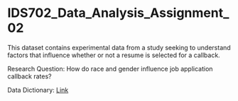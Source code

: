 # IDS702_Data_Analysis_Assignment_02

 This dataset contains experimental data from a study seeking to understand factors that influence whether or not a resume is selected for a callback. 

  Research Question: How do race and gender influence job application callback rates?

  Data Dictionary: [Link](https://www.openintro.org/data/index.php?data=resume)
  
